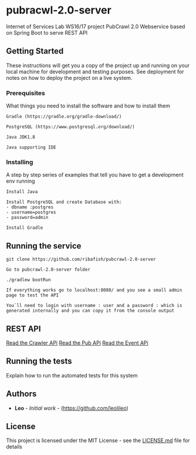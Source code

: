 # pubracwl-2.0-server
Internet of Services Lab WS16/17 project PubCrawl 2.0 Webservice based on Spring Boot to serve REST API

## Getting Started

These instructions will get you a copy of the project up and running on your local machine for development and testing purposes. See deployment for notes on how to deploy the project on a live system.

### Prerequisites

What things you need to install the software and how to install them

```
Gradle (https://gradle.org/gradle-download/)
```
```
PostgreSQL (https://www.postgresql.org/download/)
```
```
Java JDK1.8
```
```
Java supporting IDE
```

### Installing

A step by step series of examples that tell you have to get a development env running

```
Install Java
```
```
Install PostgreSQL and create Database with:
- dbname :postgres
- username=postgres
- password=admin
```
```
Install Gradle
```

## Running the service

```
git clone https://github.com/ribafish/pubcrawl-2.0-server
```
```
Go to pubcrawl-2.0-server folder
```
```
./gradlew bootRun
```
```
If everything works go to localhost:8080/ and you see a small admin page to test the API 
```
```
You`ll need to login with username : user and a password : which is generated internally and you can copy it from the console output
```

## REST API

[Read the Crawler APi](CrawlerAPi.md)
[Read the Pub APi](PubAPi.md)
[Read the Event APi](EventAPi.md)


## Running the tests

Explain how to run the automated tests for this system


## Authors

* **Leo** - *Initial work* - (https://github.com/leolileo)

## License

This project is licensed under the MIT License - see the [LICENSE.md](LICENSE.md) file for details
